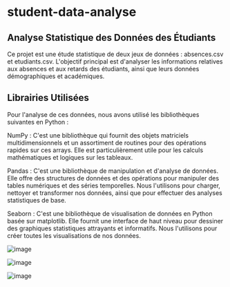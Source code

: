 # student-data-analyse
## Analyse Statistique des Données des Étudiants


Ce projet est une étude statistique de deux jeux de données : absences.csv et etudiants.csv. L'objectif principal est d'analyser les informations relatives aux absences et aux retards des étudiants, ainsi que leurs données démographiques et académiques.


## Librairies Utilisées

Pour l'analyse de ces données, nous avons utilisé les bibliothèques suivantes en Python :

NumPy : C'est une bibliothèque qui fournit des objets matriciels multidimensionnels et un assortiment de routines pour des opérations rapides sur ces arrays. Elle est particulièrement utile pour les calculs mathématiques et logiques sur les tableaux.


Pandas : C'est une bibliothèque de manipulation et d'analyse de données. Elle offre des structures de données et des opérations pour manipuler des tables numériques et des séries temporelles. Nous l'utilisons pour charger, nettoyer et transformer nos données, ainsi que pour effectuer des analyses statistiques de base.


Seaborn : C'est une bibliothèque de visualisation de données en Python basée sur matplotlib. Elle fournit une interface de haut niveau pour dessiner des graphiques statistiques attrayants et informatifs. Nous l'utilisons pour créer toutes les visualisations de nos données.


![image](https://github.com/johannvig/Student-data-analyse/assets/102874093/637d78fd-cb5d-4841-a864-db0de2e6e019)

![image](https://github.com/johannvig/Student-data-analyse/assets/102874093/58cf32aa-f578-4162-a218-0d4748e93772)

![image](https://github.com/johannvig/Student-data-analyse/assets/102874093/eb202dd7-d7a0-4398-a288-1e0486760563)
